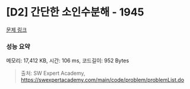 # [D2] 간단한 소인수분해 - 1945 

[문제 링크](https://swexpertacademy.com/main/code/problem/problemDetail.do?contestProbId=AV5Pl0Q6ANQDFAUq) 

### 성능 요약

메모리: 17,412 KB, 시간: 106 ms, 코드길이: 952 Bytes



> 출처: SW Expert Academy, https://swexpertacademy.com/main/code/problem/problemList.do